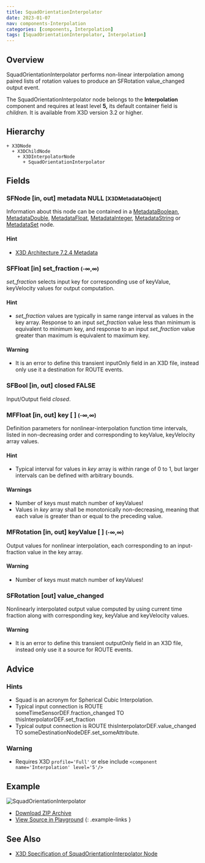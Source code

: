 ```yaml
---
title: SquadOrientationInterpolator
date: 2023-01-07
nav: components-Interpolation
categories: [components, Interpolation]
tags: [SquadOrientationInterpolator, Interpolation]
---
```

<style>
.post h3 {
  word-spacing: 0.2em;
}
</style>

## Overview

SquadOrientationInterpolator performs non-linear interpolation among paired lists of rotation values to produce an SFRotation value_changed output event.

The SquadOrientationInterpolator node belongs to the **Interpolation** component and requires at least level **5,** its default container field is *children.* It is available from X3D version 3.2 or higher.

## Hierarchy

```
+ X3DNode
  + X3DChildNode
    + X3DInterpolatorNode
      + SquadOrientationInterpolator
```

## Fields

### SFNode [in, out] **metadata** NULL <small>[X3DMetadataObject]</small>

Information about this node can be contained in a [MetadataBoolean](/x_ite/components/core/metadataboolean/), [MetadataDouble](/x_ite/components/core/metadatadouble/), [MetadataFloat](/x_ite/components/core/metadatafloat/), [MetadataInteger](/x_ite/components/core/metadatainteger/), [MetadataString](/x_ite/components/core/metadatastring/) or [MetadataSet](/x_ite/components/core/metadataset/) node.

#### Hint

- [X3D Architecture 7.2.4 Metadata](https://www.web3d.org/specifications/X3Dv4/ISO-IEC19775-1v4-IS/Part01/components/core.html#Metadata)

### SFFloat [in] **set_fraction** <small>(-∞,∞)</small>

*set_fraction* selects input key for corresponding use of keyValue, keyVelocity values for output computation.

#### Hint

- *set_fraction* values are typically in same range interval as values in the key array. Response to an input *set_fraction* value less than minimum is equivalent to minimum key, and response to an input *set_fraction* value greater than maximum is equivalent to maximum key.

#### Warning

- It is an error to define this transient inputOnly field in an X3D file, instead only use it a destination for ROUTE events.

### SFBool [in, out] **closed** FALSE

Input/Output field *closed*.

### MFFloat [in, out] **key** [ ] <small>(-∞,∞)</small>

Definition parameters for nonlinear-interpolation function time intervals, listed in non-decreasing order and corresponding to keyValue, keyVelocity array values.

#### Hint

- Typical interval for values in *key* array is within range of 0 to 1, but larger intervals can be defined with arbitrary bounds.

#### Warnings

- Number of keys must match number of keyValues!
- Values in *key* array shall be monotonically non-decreasing, meaning that each value is greater than or equal to the preceding value.

### MFRotation [in, out] **keyValue** [ ] <small>(-∞,∞)</small>

Output values for nonlinear interpolation, each corresponding to an input-fraction value in the key array.

#### Warning

- Number of keys must match number of keyValues!

### SFRotation [out] **value_changed**

Nonlinearly interpolated output value computed by using current time fraction along with corresponding key, keyValue and keyVelocity values.

#### Warning

- It is an error to define this transient outputOnly field in an X3D file, instead only use it a source for ROUTE events.

## Advice

### Hints

- Squad is an acronym for Spherical Cubic Interpolation.
- Typical input connection is ROUTE someTimeSensorDEF.fraction_changed TO thisInterpolatorDEF.set_fraction
- Typical output connection is ROUTE thisInterpolatorDEF.value_changed TO someDestinationNodeDEF.set_someAttribute.

### Warning

- Requires X3D `profile='Full'` or else include `<component name='Interpolation' level='5'/>`

## Example

<x3d-canvas class="xr-button-br" src="https://create3000.github.io/media/examples/Interpolation/SquadOrientationInterpolator/SquadOrientationInterpolator.x3d" contentScale="auto" update="auto">
  <img src="https://create3000.github.io/media/examples/Interpolation/SquadOrientationInterpolator/screenshot.png" alt="SquadOrientationInterpolator"/>
</x3d-canvas>

- [Download ZIP Archive](https://create3000.github.io/media/examples/Interpolation/SquadOrientationInterpolator/SquadOrientationInterpolator.zip)
- [View Source in Playground](/x_ite/playground/?url=https://create3000.github.io/media/examples/Interpolation/SquadOrientationInterpolator/SquadOrientationInterpolator.x3d)
{: .example-links }

## See Also

- [X3D Specification of SquadOrientationInterpolator Node](https://www.web3d.org/documents/specifications/19775-1/V4.0/Part01/components/interpolators.html#SquadOrientationInterpolator)
